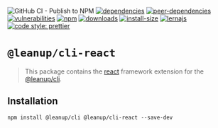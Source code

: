 ![GitHub CI - Publish to NPM](https://github.com/leanupjs/leanup/workflows/GitHub%20CI%20-%20Publish%20to%20NPM/badge.svg)
[![dependencies][dependencies]][dependencies-url]
[![peer-dependencies][peer-dependencies]][peer-dependencies-url]
[![vulnerabilities][vulnerabilities]][vulnerabilities-url]
[![npm][npm]][npm-url]
[![downloads][downloads]][downloads-url]
[![install-size][install-size]][install-size-url]
[![lernajs][lernajs]][lernajs-url]
[![code style: prettier](https://img.shields.io/badge/code_style-prettier-ff69b4.svg)](https://github.com/prettier/prettier)

[npm]: https://img.shields.io/npm/v/@leanup/cli-react
[npm-url]: https://www.npmjs.com/package/@leanup/cli-react
[dependencies]: https://status.david-dm.org/gh/leanupjs/leanup.svg?path=packages/cli/frameworks/react&ref=release/1.1
[dependencies-url]: https://david-dm.org/leanupjs/leanup?path=packages/cli/frameworks/react&ref=release/1.1
[peer-dependencies]: https://status.david-dm.org/gh/leanupjs/leanup.svg?path=packages/cli/frameworks/react&ref=release/1.1&type=peer
[peer-dependencies-url]: https://david-dm.org/leanupjs/leanup?path=packages/cli/frameworks/react&ref=release/1.1&type=peer
[vulnerabilities]: https://img.shields.io/snyk/vulnerabilities/npm/@leanup/cli-react
[vulnerabilities-url]: https://snyk.io/test/npm/@leanup/cli-react
[downloads]: https://img.shields.io/npm/dt/@leanup/cli-react
[downloads-url]: https://npmcharts.com/compare/@leanup/cli-react?minimal=true
[install-size]: https://packagephobia.now.sh/badge?p=@leanup/cli-react@next
[install-size-url]: https://packagephobia.now.sh/result?p=@leanup/cli-react@next
[lernajs]: https://img.shields.io/badge/managed%20with-lerna-blueviolet
[lernajs-url]: https://lerna.js.org

# `@leanup/cli-react`

> This package contains the [react](https://reactjs.org) framework extension for the [@leanup/cli](https://www.npmjs.com/package/@leanup/cli).

## Installation

`npm install @leanup/cli @leanup/cli-react --save-dev`
